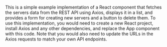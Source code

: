 This is a simple example implementation of a React component that fetches the servers data from the REST API using Axios, displays it in a list, and provides a form for creating new servers and a button to delete them. To use this implementation, you would need to create a new React project, install Axios and any other dependencies, and replace the App component with this code. Note that you would also need to update the URLs in the Axios requests to match your own API endpoints.
